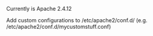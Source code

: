 Currently is Apache 2.4.12

Add custom configurations to /etc/apache2/conf.d/ (e.g. /etc/apache2/conf.d/mycustomstuff.conf)
